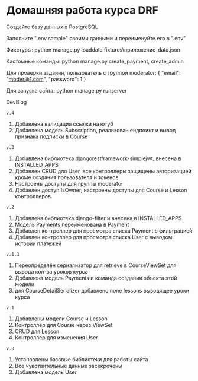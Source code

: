 # **Домашняя работа курса DRF**


Создайте базу данных в PostgreSQL

Заполните ".env.sample" своими данными и переименуйте его в ".env"

Фикстуры: python manage.py loaddata fixtures\приложение_data.json

Кастомные команды: python manage.py create_payment, create_admin

Для проверки задания, пользователь с группой moderator: 
{
"email": "moder@1.com",
"password": 1
}

Для запуска сайта: python manage.py runserver

DevBlog

`v.4`
1. Добавлена валидация ссылки на ютуб
2. Добавлена модель Subscription, реализован ендпоинт и вывод признака подписки в Course

`v.3`
1. Добавлена библиотека djangorestframework-simplejwt, внесена в INSTALLED_APPS
2. Добавлен CRUD для User, все контроллеры защищены авторизацией кроме создания пользователя и токенов
3. Настроены доступы для группы moderator
4. Добавлен доступ IsOwner, настроены доступы для Course и Lesson контроллеров

`v.2`
1. Добавлена библиотека django-filter и внесена в INSTALLED_APPS
2. Модель Payments переименована в Payment
3. Добавлен контроллер для просмотра списка Payment с фильтрацией
4. Добавлен контроллер для просмотра списка User с выводом истории платежей

`v.1.1`
1. Переопределён сериализатор для retrieve в CourseViewSet для вывода кол-ва уроков курса
2. Добавлена модель Payments и команда создания объекта этой модели
3. для CourseDetailSerializer добавлено поле lessons выводящее уроки курса

`v.1`
1. Добавлены модели Course и Lesson
2. Контроллер для Course через ViewSet
3. CRUD для Lesson
4. Контроллер для изменения User

`v.0`
1. Установлены базовые библиотеки для работы сайта
2. Все чувствительные данные засекречены
3. Добавлена модель User

